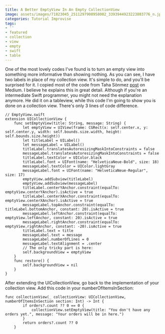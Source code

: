 ```yaml
---
title: A Better EmptyView In An Empty CollectionView
image: assets/images/71823045_2511297908958002_3393944923223883776_n.jpg
categories: Tutorial Improvise
tags:
- ''
- featured
- collection
- view
- empty
- swift
- table
---
```


One of the most lovely codes I've found is to turn an empty view into something more informative than showing nothing. As you can see, I have two labels in place of my collection view. It's simple to do, and you'll be surprised for it. I copied most of the code from Taha Sönmez [post][taha] on Medium. I believe he explains this in great detail. Although if you're an intermediate Swift programmer, you might not need the explanation anymore. He did it on a tableview, while this code I'm going to show you is done on a collection view. There's only 3 lines of code difference.

```
// EmptyView.swift
extension UICollectionView {
    func setEmptyView(title: String, message: String) {
        let emptyView = UIView(frame: CGRect(x: self.center.x, y: self.center.y, width: self.bounds.size.width, height: self.bounds.size.height))
        let titleLabel = UILabel()
        let messageLabel = UILabel()
        titleLabel.translatesAutoresizingMaskIntoConstraints = false
        messageLabel.translatesAutoresizingMaskIntoConstraints = false
        titleLabel.textColor = UIColor.black
        titleLabel.font = UIFont(name: "HelveticaNeue-Bold", size: 18)
        messageLabel.textColor = UIColor.lightGray
        messageLabel.font = UIFont(name: "HelveticaNeue-Regular", size: 17)
        emptyView.addSubview(titleLabel)
        emptyView.addSubview(messageLabel)
        titleLabel.centerYAnchor.constraint(equalTo: emptyView.centerYAnchor).isActive = true
        titleLabel.centerXAnchor.constraint(equalTo: emptyView.centerXAnchor).isActive = true
        messageLabel.topAnchor.constraint(equalTo: titleLabel.bottomAnchor, constant: 20).isActive = true
        messageLabel.leftAnchor.constraint(equalTo: emptyView.leftAnchor, constant: 20).isActive = true
        messageLabel.rightAnchor.constraint(equalTo: emptyView.rightAnchor, constant: -20).isActive = true
        titleLabel.text = title
        messageLabel.text = message
        messageLabel.numberOfLines = 0
        messageLabel.textAlignment = .center
        // The only tricky part is here:
        self.backgroundView = emptyView
    }
    func restore() {
        self.backgroundView = nil
    }
}
```

After extending the UICollectionView, go back to the implementation of your collection view. Add this code in your numberOfItemsInSection:

```
func collectionView(_ collectionView: UICollectionView, numberOfItemsInSection section: Int) -> Int {
        if orders?.count ?? 0 == 0 {
            collectionView.setEmptyView(title: "You don't have any orders yet.", message: "Your orders will be in here.")
        }
        return orders?.count ?? 0
    }
```


[taha]: https://medium.com/@mtssonmez/handle-empty-tableview-in-swift-4-ios-11-23635d108409
